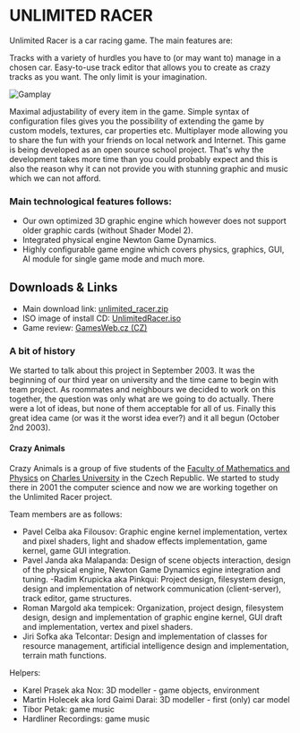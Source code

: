 # UNLIMITED RACER

Unlimited Racer is a car racing game. The main features are:

Tracks with a variety of hurdles you have to (or may want to) manage in a chosen car.
Easy-to-use track editor that allows you to create as crazy tracks as you want. 
The only limit is your imagination.

![Gamplay](http://www.freegame.cz/public/reviews/images/9/98/988/resized/5-unlimited-racer.jpg)

Maximal adjustability of every item in the game. 
Simple syntax of configuration files gives you the possibility of extending the game by custom models, textures, car properties etc.
Multiplayer mode allowing you to share the fun with your friends on local network and Internet.
This game is being developed as an open source school project. 
That's why the development takes more time than you could probably expect and this is also the reason why it can not provide you with stunning graphic and music which we can not afford. 

### Main technological features follows:
- Our own optimized 3D graphic engine which however does not support older graphic cards (without Shader Model 2).
- Integrated physical engine Newton Game Dynamics.
- Highly configurable game engine which covers physics, graphics, GUI, AI module for single game mode and much more.

## Downloads & Links

- Main download link: [unlimited_racer.zip](http://www.celba.cz/UR/unlimited_racer.zip)
- ISO image of install CD: [UnlimitedRacer.iso](http://download.crazyanimals.net/UnlimitedRacer.iso)
- Game review: [GamesWeb.cz (CZ)](http://pc.gamesweb.cz/clanok.php3?ID=6012)

### A bit of history

We started to talk about this project in September 2003. 
It was the beginning of our third year on university and the time came to begin with team project. 
As roommates and neighbours we decided to work on this together, the question was only what are we going to do actually. 
There were a lot of ideas, but none of them acceptable for all of us. 
Finally this great idea came (or was it the worst idea ever?) and it all begun (October 2nd 2003).

#### Crazy Animals

Crazy Animals is a group of five students of the [Faculty of Mathematics and Physics](http://www.mff.cuni.cz/) on [Charles University](http://www.cuni.cz/) in the Czech Republic. 
We started to study there in 2001 the computer science and now we are working together on the Unlimited Racer project. 

Team members are as follows:
- Pavel Celba aka Filousov: Graphic engine kernel implementation, vertex and pixel shaders, light and shadow effects implementation, game kernel, game GUI integration.
- Pavel Janda aka Malapanda: Design of scene objects interaction, design of the physical engine, Newton Game Dynamics egine integration and tuning.
-Radim Krupicka aka Pinkqui: Project design, filesystem design, design and implementation of network communication (client-server), track editor, game structures.
- Roman Margold aka tempicek: Organization, project design, filesystem design, design and implementation of graphic engine kernel, GUI draft and implementation, vertex and pixel shaders.
- Jiri Sofka aka Telcontar: Design and implementation of classes for resource management, artificial intelligence design and implementation, terrain math functions.

Helpers:
- Karel Prasek aka Nox: 3D modeller - game objects, environment
- Martin Holecek aka lord Gaimi Darai: 3D modeller - first (only) car model
- Tibor Petak: game music
- Hardliner Recordings: game music
